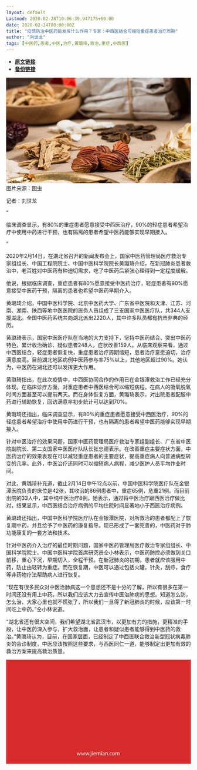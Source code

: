 ```yaml
---
layout: default
Lastmod: 2020-02-28T10:06:39.947175+00:00
date: 2020-02-14T00:00:00Z
title: "疫情防治中医药能发挥什么作用？专家：中西医结合可缩短重症患者治疗周期"
author: "刘世龙"
tags: [中医药,患者,中医,治疗,黄璐琦,救治,重症,中西医]
---
```


* [**原文链接**](http://mp.weixin.qq.com/s?__biz=MjM5NTE0ODc2Nw==&amp;mid=2650463361&amp;idx=3&amp;sn=18afd18f0569a00cce9a2f0a2c7551fc&amp;chksm=bef29a31898513279fb891ede43982073686a756a15b88af00a1b6a529b7e9f114b68737fac5#rd)
* [**备份链接**](http://archive.today/1it3Y)


![](/images/post/413c1670fa879ec9e804af5a949ddcab.jpg)图片来源：图虫

记者：刘世龙

“

  

临床调查显示，有80%的重症患者愿意接受中西医治疗，90%的轻症患者希望治疗中使用中药进行干预，也有隔离的患者希望中医药能够实现早期接入。

  

”

2020年2月14日，在湖北省召开的新闻发布会上，国家中医药管理局医疗救治专家组组长、中国工程院院士、中国中医科学院院长黄璐琦介绍，在新冠肺炎患者救治中，老百姓对中医药有种迫切需求，吃了中医药后紧张心理得到一定程度缓解。  

他说，根据临床调查，重症患者有80%愿意接受中医药治疗，轻症患者有90%愿意接受中医药干预，隔离的患者也希望中医药早期介入。

黄璐琦介绍，中国中医科学院、北京中医药大学、广东省中医院和天津、江苏、河南、湖南、陕西等地中医医院的医务人员组成了三支国家中医医疗队，共344人支援湖北。全国中医药系统共向湖北派出2220人，其中许多队员都有抗击非典的经历。

黄璐琦表示，国家中医医疗队在当地的大力支持下，坚持中医药结合、突出中医药特色，累计收治确诊、疑似患者248人，症状改善159人。从临床观察来看，通过中西医结合，轻症患者恢复快，重症患者治疗周期缩短，患者治疗意愿迫切，治疗满意度高。目前湖北地区病例中医药参与率75%以上，其他地区超过90%。她认为，中医药在湖北还可以发挥更大作用。

黄璐琦指出，在此次疫情中，中西医协同合作的作用已在金银潭救治工作已经充分体现。在临床诊疗方面，对重症患者中西医结合可以缩短病程，在病人的吸氧脱氧时间方面甚至可以提前两天。而在身体恢复方面，黄璐琦表示，对出院患者配服中药进行辅助恢复，回访满意率初步统计可以达到70%。

黄璐琦还指出，临床调查显示，有80%的重症患者愿意接受中西医治疗，90%的轻症患者希望治疗中使用中药进行干预，也有隔离的患者希望中医药能够实现早期接入。

针对中医治疗的效果问题，国家中医药管理局医疗救治专家组副组长、广东省中医院副院长、第二支国家中医医疗队队长张忠德表示。在改善重症主要症状方面，中医药治疗的效果表现在可以减轻重症患者的主要症状，提高重症病人向普通病型转变的几率。此外，中医治疗还同时可以缩短病人病程，减少医护人员平均作业时间。

对此，黄璐琦补充道，截止2月14日中午12点以前，中国中医科学院医疗队在金银潭医院负责的床位是42张，其收治的86例患者中，重症65例，危重21例。而目前出院的33人中，其中纯中医治疗8例。她表示，通过将中医治疗跟西医治疗做比对，结果显示，中西医结合治疗病例的平均住院时间显著地小于西医治疗病例。

黄璐琦还指出，中国中医科学院医疗队在金银潭医院，对所救治的患者都配上了恢复期中药，并且给予了中医药的康复指导。现已形成了一套完善的，中医药对于肺功能康复的一套方法和技术。

针对中医药介入治疗的最佳时期问题，国家中医药管理局医疗救治专家组组长、中国科学院院士、中国中医科学院首席研究员仝小林表示，中医药防控必须做到关口前移，重心下沉，早期切入，全程干预。在新冠肺炎的初期，患者就应该服用中药，防止由轻转为重症。而在恢复期，中医可以通过包括火罐，针灸，刮痧，食疗等非药物疗法帮助病人进行恢复。

“现在有很多民众对中医治肺病这一个思想还不是十分的了解，所以有很多在第一时间还没有用上中药。所以我们应该大力去宣传中医治肺病的思想。知道怎么防，怎么治，大家心里也就不慌张了，所以我们一旦得了新冠肺炎的时候，应该第一时间吃上中药。”仝小林说道。

“湖北省还有很大空间，我们希望湖北省武汉市，以更加有力的措施，更精准的手段，让中医药深入参与，扩大救治面，让患者和疑似患者能够得到中医药的救治。”黄璐琦认为，目前，在国家层面，已经制定了中西医联合救治新型冠状病毒肺炎的会诊制度，中医应该按照这些要求，与西医同仁一道，能够制定出更加有效的救治方案来提高救治质量。

![](/images/post/3ef9527fd7edfb43b0c70486c7a956af.jpg)

